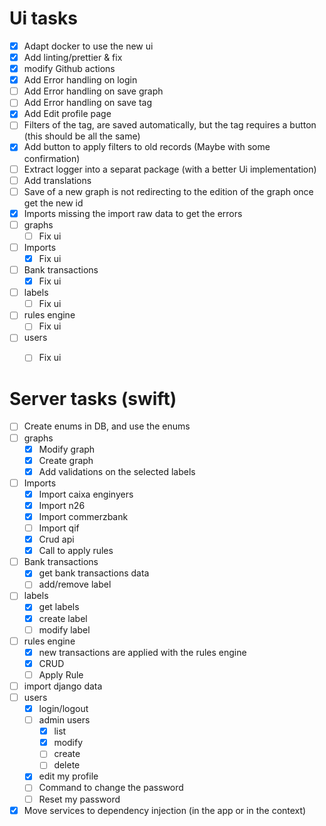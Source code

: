 # Ui tasks
* [x] Adapt docker to use the new ui
* [x] Add linting/prettier & fix
* [x] modify Github actions
* [x] Add Error handling on login
* [ ] Add Error handling on save graph
* [ ] Add Error handling on save tag
* [x] Add Edit profile page
* [ ] Filters of the tag, are saved automatically, but the tag requires a button (this should be all the same)
* [x] Add button to apply filters to old records (Maybe with some confirmation)
* [ ] Extract logger into a separat package (with a better Ui implementation)
* [ ] Add translations
* [ ] Save of a new graph is not redirecting to the edition of the graph once get the new id
* [x] Imports missing the import raw data to get the errors
* [ ] graphs
  * [ ] Fix ui
* [ ] Imports
  * [x] Fix ui
* [ ] Bank transactions
  * [x] Fix ui
* [ ] labels
  * [ ] Fix ui
* [ ] rules engine
  * [ ] Fix ui
* [ ] users
  * [ ] Fix ui


# Server tasks (swift)
* [ ] Create enums in DB, and use the enums
* [ ] graphs
  * [x] Modify graph
  * [x] Create graph
  * [x] Add validations on the selected labels
* [ ] Imports
  * [x] Import caixa enginyers
  * [x] Import n26
  * [x] Import commerzbank
  * [ ] Import qif
  * [x] Crud api
  * [x] Call to apply rules
* [ ] Bank transactions
  * [x] get bank transactions data
  * [ ] add/remove label
* [ ] labels
  * [x] get labels
  * [x] create label
  * [ ] modify label
* [ ] rules engine
  * [x] new transactions are applied with the rules engine
  * [x] CRUD
  * [ ] Apply Rule
* [ ] import django data
* [ ] users
  * [x] login/logout
  * [ ] admin users
    * [x] list
    * [x] modify
    * [ ] create
    * [ ] delete
  * [x] edit my profile
  * [ ] Command to change the password
  * [ ] Reset my password
* [x] Move services to dependency injection (in the app or in the context)
